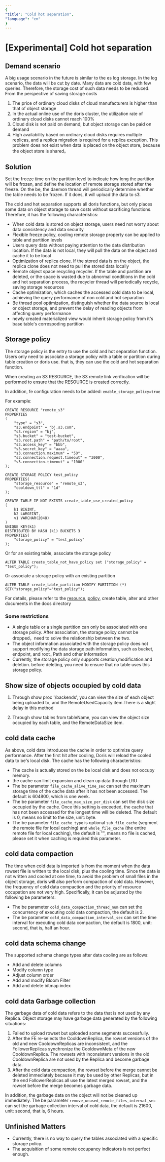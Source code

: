 ```yaml
---
{
"title": "Cold hot separation",
"language": "en"
}
---
```


<!-- 
Licensed to the Apache Software Foundation (ASF) under one
or more contributor license agreements.  See the NOTICE file
distributed with this work for additional information
regarding copyright ownership.  The ASF licenses this file
to you under the Apache License, Version 2.0 (the
"License"); you may not use this file except in compliance
with the License.  You may obtain a copy of the License at

  http://www.apache.org/licenses/LICENSE-2.0

Unless required by applicable law or agreed to in writing,
software distributed under the License is distributed on an
"AS IS" BASIS, WITHOUT WARRANTIES OR CONDITIONS OF ANY
KIND, either express or implied.  See the License for the
specific language governing permissions and limitations
under the License.
-->

# [Experimental] Cold hot separation

## Demand scenario

A big usage scenario in the future is similar to the es log storage. In the log scenario, the data will be cut by date. Many data are cold data, with few queries. Therefore, the storage cost of such data needs to be reduced. From the perspective of saving storage costs
1. The price of ordinary cloud disks of cloud manufacturers is higher than that of object storage
2. In the actual online use of the doris cluster, the utilization rate of ordinary cloud disks cannot reach 100%
3. Cloud disk is not paid on demand, but object storage can be paid on demand
4. High availability based on ordinary cloud disks requires multiple replicas, and a replica migration is required for a replica exception. This problem does not exist when data is placed on the object store, because the object store is shared。

## Solution
Set the freeze time on the partition level to indicate how long the partition will be frozen, and define the location of remote storage stored after the freeze. On the be, the daemon thread will periodically determine whether the table needs to be frozen. If it does, it will upload the data to s3.

The cold and hot separation supports all doris functions, but only places some data on object storage to save costs without sacrificing functions. Therefore, it has the following characteristics:

- When cold data is stored on object storage, users need not worry about data consistency and data security
- Flexible freeze policy, cooling remote storage property can be applied to table and partition levels
- Users query data without paying attention to the data distribution location. If the data is not local, they will pull the data on the object and cache it to be local
- Optimization of replica clone. If the stored data is on the object, the replica clone does not need to pull the stored data locally
- Remote object space recycling recycler. If the table and partition are deleted, or the space is wasted due to abnormal conditions in the cold and hot separation process, the recycler thread will periodically recycle, saving storage resources
- Cache optimization, which caches the accessed cold data to be local, achieving the query performance of non cold and hot separation
- Be thread pool optimization, distinguish whether the data source is local or object storage, and prevent the delay of reading objects from affecting query performance
- newly created materialized view would inherit storage policy from it's base table's correspoding partition

## Storage policy

The storage policy is the entry to use the cold and hot separation function. Users only need to associate a storage policy with a table or partition during table creation or doris use. that is, they can use the cold and hot separation function.

<version since="dev"></version> When creating an S3 RESOURCE, the S3 remote link verification will be performed to ensure that the RESOURCE is created correctly.

In addition, fe configuration needs to be added: `enable_storage_policy=true`

For example:

```
CREATE RESOURCE "remote_s3"
PROPERTIES
(
    "type" = "s3",
    "s3.endpoint" = "bj.s3.com",
    "s3.region" = "bj",
    "s3.bucket" = "test-bucket",
    "s3.root.path" = "path/to/root",
    "s3.access_key" = "bbb",
    "s3.secret_key" = "aaaa",
    "s3.connection.maximum" = "50",
    "s3.connection.request.timeout" = "3000",
    "s3.connection.timeout" = "1000"
);

CREATE STORAGE POLICY test_policy
PROPERTIES(
    "storage_resource" = "remote_s3",
    "cooldown_ttl" = "1d"
);

CREATE TABLE IF NOT EXISTS create_table_use_created_policy 
(
    k1 BIGINT,
    k2 LARGEINT,
    v1 VARCHAR(2048)
)
UNIQUE KEY(k1)
DISTRIBUTED BY HASH (k1) BUCKETS 3
PROPERTIES(
    "storage_policy" = "test_policy"
);
```
Or for an existing table, associate the storage policy
```
ALTER TABLE create_table_not_have_policy set ("storage_policy" = "test_policy");
```
Or associate a storage policy with an existing partition
```
ALTER TABLE create_table_partition MODIFY PARTITION (*) SET("storage_policy"="test_policy");
```
For details, please refer to the [resource](../sql-manual/sql-reference/Data-Definition-Statements/Create/CREATE-RESOURCE.md), [policy](../sql-manual/sql-reference/Data-Definition-Statements/Create/CREATE-POLICY.md), create table, alter and other documents in the docs directory

### Some restrictions

- A single table or a single partition can only be associated with one storage policy. After association, the storage policy cannot be dropped，need to solve the relationship between the two.
- The object information associated with the storage policy does not support modifying the data storage path information, such as bucket, endpoint, and root_ Path and other information
- Currently, the storage policy only supports creation,modification and deletion. before deleting, you need to ensure that no table uses this storage policy.

## Show size of objects occupied by cold data
1. Through show proc '/backends', you can view the size of each object being uploaded to, and the RemoteUsedCapacity item.There is a slight delay in this method

2. Through show tables from tableName, you can view the object size occupied by each table, and the RemoteDataSize item.

## cold data cache

As above, cold data introduces the cache in order to optimize query performance. After the first hit after cooling, Doris will reload the cooled data to be's local disk. The cache has the following characteristics:
- The cache is actually stored on the be local disk and does not occupy memory.
- the cache can limit expansion and clean up data through LRU
- The be parameter `file_cache_alive_time_sec` can set the maximum storage time of the cache data after it has not been accessed. The default is 604800, which is one week.
- The be parameter `file_cache_max_size_per_disk` can set the disk size occupied by the cache. Once this setting is exceeded, the cache that has not been accessed for the longest time will be deleted. The default is 0, means no limit to the size, unit: byte.
- The be parameter `file_cache_type` is optional `sub_file_cache` (segment the remote file for local caching) and `whole_file_cache` (the entire remote file for local caching), the default is "", means no file is cached, please set it when caching is required this parameter.



## cold data compaction
The time when cold data is imported is from the moment when the data rowset file is written to the local disk, plus the cooling time. Since the data is not written and cooled at one time, to avoid the problem of small files in the object storage, doris will also perform compaction of cold data.
However, the frequency of cold data compaction and the priority of resource occupation are not very high. Specifically, it can be adjusted by the following be parameters:
- The be parameter `cold_data_compaction_thread_num` can set the concurrency of executing cold data compaction, the default is 2.
- The be parameter `cold_data_compaction_interval_sec` can set the time interval for executing cold data compaction, the default is 1800, unit: second, that is, half an hour.


## cold data schema change
The supported schema change types after data cooling are as follows:
* Add and delete columns
* Modify column type
* Adjust column order
* Add and modify Bloom Filter
* Add and delete bitmap index

## cold data Garbage collection
The garbage data of cold data refers to the data that is not used by any Replica. Object storage may have garbage data generated by the following situations:
1. Failed to upload rowset but uploaded some segments successfully.
2. After the FE re-selects the CooldownReplica, the rowset versions of the old and new CooldownReplicas are inconsistent, and the FollowerReplicas synchronize the CooldownMeta of the new CooldownReplica. The rowsets with inconsistent versions in the old CooldownReplica are not used by the Replica and become garbage data.
3. After the cold data compaction, the rowset before the merge cannot be deleted immediately because it may be used by other Replicas, but in the end FollowerReplicas all use the latest merged rowset, and the rowset before the merge becomes garbage data.

In addition, the garbage data on the object will not be cleaned up immediately.
The be parameter `remove_unused_remote_files_interval_sec` can set the garbage collection interval of cold data, the default is 21600, unit: second, that is, 6 hours.


## Unfinished Matters

- Currently, there is no way to query the tables associated with a specific storage policy.
- The acquisition of some remote occupancy indicators is not perfect enough.